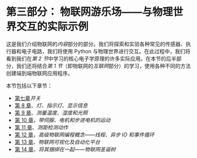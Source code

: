# 第三部分： 物联网游乐场——与物理世界交互的实际示例

这是我们介绍物联网的*内容*部分的部分。我们将探索和实验各种常见的传感器、执行器和电子电路，我们将使用 Python 与物理世界进行交互。在此过程中，我们将看到我们在*第 2 节*中学习的核心电子学原理的许多实际应用。在本节的后半部分，我们还将结合*第 1 节*（即物联网的*互联网*部分）的学习，使用各种不同的方法创建端到端物联网应用程序。

本节包括以下章节：

*   [第七章](10.html)*开关*
*   [第 8 章](11.html)、*灯、指示灯、显示信息*
*   [第 9 章](12.html)、*测量温度、湿度和光照*
*   [第 10 章](13.html)，*带伺服、电机和步进电机的运动*
*   [第 11 章](14.html)、*测距检测动作*
*   [第 12 章](15.html)，*高级物联网编程概念——线程、异步 IO 和事件循环*
*   [第 13 章](16.html)、*物联网可视化及自动化平台*
*   [第 14 章](17.html)、*将其捆绑在一起——物联网圣诞树*